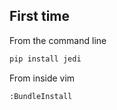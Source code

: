 ## First time

From the command line
```bash
pip install jedi
```

From inside vim
```viml
:BundleInstall
```
